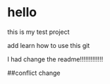 # hello
this is my test project

add learn how to use this git

I had change the readme!!!!!!!!!!!!!


##conflict change
